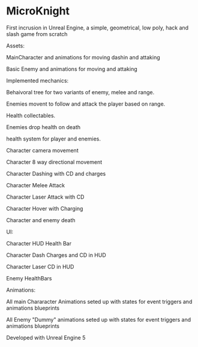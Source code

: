 # MicroKnight


First incrusion in Unreal Engine, a simple, geometrical, low poly, hack and slash game from scratch

Assets:

MainCharacter and animations for moving dashin and attaking

Basic Enemy and animations for moving and attaking

Implemented mechanics:

Behaivoral tree for two variants of enemy, melee and range.

Enemies movent to follow and attack the player based on range.

Health collectables.

Enemies drop health on death

health system for player and enemies.

Character camera movement

Character 8 way directional movement

Character Dashing with CD and charges

Character Melee Attack

Character Laser Attack with CD

Character Hover with Charging

Character and enemy death

UI:

Character HUD Health Bar

Character Dash Charges and CD in HUD

Character Laser CD in HUD

Enemy HealthBars

Animations:

All main Chararacter Animations seted up with states for event triggers and animations blueprints

All Enemy "Dummy" animations seted up with states for event triggers and animations blueprints


Developed with Unreal Engine 5
